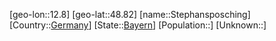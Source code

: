 ﻿---
location: [48.82,12.8]
type: City
tags:
- geo/City


SpocWebEntityId: 34559
isDeleted: false
confidential: public

---
[geo-lon::12.8]
[geo-lat::48.82]
[name::Stephansposching]
[Country::[Germany](geo/Continent/Europe/Germany.md)]
[State::[Bayern](geo/Continent/Europe/Germany/Bayern.md)]
[Population::]
[Unknown::]

